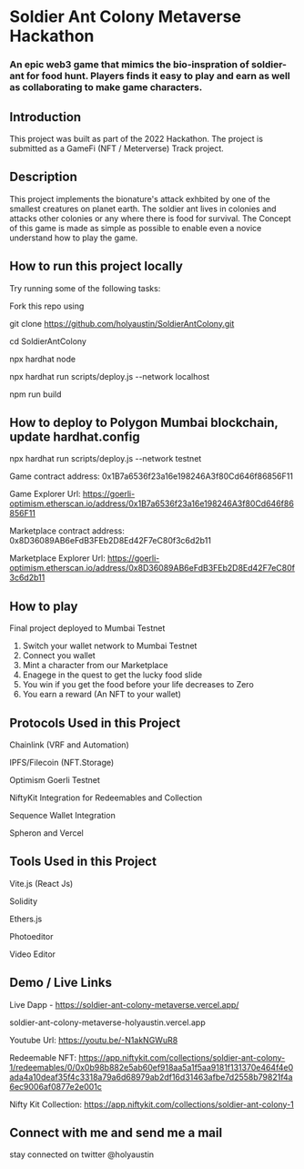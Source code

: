 # Soldier Ant Colony Metaverse Hackathon

### An epic web3 game that mimics the bio-inspration of soldier-ant for food hunt. Players finds it easy to play and earn as well as collaborating to make game characters.

## Introduction
This project was built as part of the 2022 Hackathon. The project is submitted as a GameFi (NFT / Meterverse) Track project. 

## Description

This project implements the bionature's attack exhbited by one of the smallest creatures on planet earth. The soldier ant lives in colonies and attacks other colonies or any where there is food for survival. The Concept of this game is made as simple as possible to enable even a novice understand how to play the game.

## How to run this project locally
Try running some of the following tasks:

Fork this repo using

git clone https://github.com/holyaustin/SoldierAntColony.git

cd SoldierAntColony

npx hardhat node

npx hardhat run scripts/deploy.js --network localhost

npm run build

## How to deploy to Polygon Mumbai  blockchain, update hardhat.config
npx hardhat run scripts/deploy.js --network testnet

Game contract address: 0x1B7a6536f23a16e198246A3f80Cd646f86856F11

Game Explorer Url: https://goerli-optimism.etherscan.io/address/0x1B7a6536f23a16e198246A3f80Cd646f86856F11

Marketplace contract address: 0x8D36089AB6eFdB3FEb2D8Ed42F7eC80f3c6d2b11

Marketplace Explorer Url: https://goerli-optimism.etherscan.io/address/0x8D36089AB6eFdB3FEb2D8Ed42F7eC80f3c6d2b11


## How to play
Final project deployed to Mumbai Testnet
1. Switch your wallet network to Mumbai Testnet
2. Connect you wallet
3. Mint a character from our Marketplace
4. Enagege in the quest to get the lucky food slide
5. You win if you get the food before your life decreases to Zero
6. You earn a reward (An NFT to your wallet) <Token reward coming soon>
   

## Protocols Used in this Project
Chainlink (VRF and Automation)

IPFS/Filecoin (NFT.Storage)

Optimism Goerli Testnet 

NiftyKit Integration for Redeemables and Collection

Sequence Wallet Integration

Spheron and Vercel


## Tools Used in this Project
Vite.js (React Js)

Solidity

Ethers.js

Photoeditor

Video Editor


## Demo / Live Links
Live Dapp - https://soldier-ant-colony-metaverse.vercel.app/

soldier-ant-colony-metaverse-holyaustin.vercel.app

Youtube Url: https://youtu.be/-N1akNGWuR8

Redeemable NFT: https://app.niftykit.com/collections/soldier-ant-colony-1/redeemables/0/0x0b98b882e5ab60ef918aa5a1f5aa9181f131370e464f4e0ada4a10deaf35f4c3318a79a6d68979ab2df16d31463afbe7d2558b79821f4a6ec9006af0877e2e001c

Nifty Kit Collection: https://app.niftykit.com/collections/soldier-ant-colony-1


## Connect with me and send me a mail

stay connected on twitter @holyaustin
